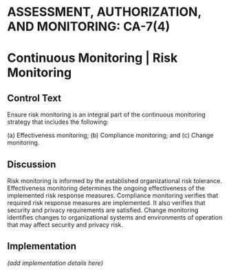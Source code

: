 # ASSESSMENT, AUTHORIZATION, AND MONITORING: CA-7(4)
# Continuous Monitoring | Risk Monitoring

## Control Text

Ensure risk monitoring is an integral part of the continuous monitoring strategy that includes the following:

(a) Effectiveness monitoring;
(b) Compliance monitoring; and
(c) Change monitoring.

## Discussion

Risk monitoring is informed by the established organizational risk tolerance. Effectiveness monitoring determines the ongoing effectiveness of the implemented risk response measures. Compliance monitoring verifies that required risk response measures are implemented. It also verifies that security and privacy requirements are satisfied. Change monitoring identifies changes to organizational systems and environments of operation that may affect security and privacy risk.

## Implementation

_(add implementation details here)_